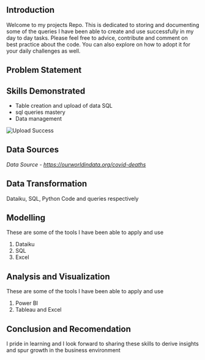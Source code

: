 ## Introduction

Welcome to my projects Repo. This is dedicated to storing and documenting some of the queries I have been able to create and use successfully in my day to day tasks. Please feel free to advice, contribute and comment on best practice about the code. You can also explore on how to adopt it for your daily challenges as well.

## Problem Statement
## Skills Demonstrated

- Table creation and upload of data SQL
- sql queries mastery
- Data management

![Upload Success](https://github.com/kenbiz25/Projects/blob/1622653ab0c7e1b1550a10dadcc8c0b7f5b63f81/Coronavirus(Covid-19)-Analysis/Snip%202.jpg)

## Data Sources

*Data Source - https://ourworldindata.org/covid-deaths*

## Data Transformation

 Dataiku, SQL, Python Code and queries respectively

## Modelling

These are some of the tools I have been able to apply and use
1. Dataiku
2. SQL
3. Excel

## Analysis and Visualization

These are some of the tools I have been able to apply and use
1. Power BI
2. Tableau and Excel

## Conclusion and Recomendation

I pride in learning and I look forward to sharing these skills to derive insights and spur growth in the business environment
